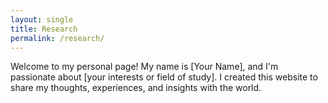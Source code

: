 ```yaml
---
layout: single
title: Research
permalink: /research/
---
```

Welcome to my personal page! My name is [Your Name], and I'm passionate about [your interests or field of study]. I created this website to share my thoughts, experiences, and insights with the world.

